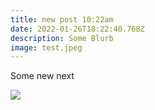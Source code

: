 ```yaml
---
title: new post 10:22am
date: 2022-01-26T18:22:40.768Z
description: Some Blurb
image: test.jpeg
---
```

Some new next

![](test.jpeg)